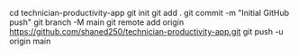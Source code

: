 cd technician-productivity-app
git init
git add .
git commit -m "Initial GitHub push"
git branch -M main
git remote add origin https://github.com/shaned250/technician-productivity-app.git
git push -u origin main
